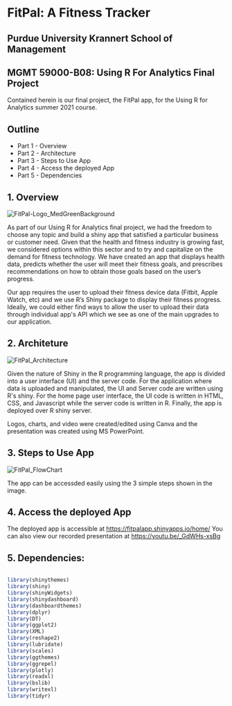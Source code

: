 # FitPal: A Fitness Tracker
## Purdue University Krannert School of Management
## MGMT 59000-B08: Using R For Analytics Final Project

Contained herein is our final project, the FitPal app, for the Using R for Analytics summer 2021 course.

## Outline
- Part 1 - Overview 
- Part 2 - Architecture
- Part 3 - Steps to Use App
- Part 4 - Access the deployed App
- Part 5 - Dependencies

## 1. Overview 
![FitPal-Logo_MedGreenBackground](https://github.com/ajbrillembourg/fitpal-fitness-tracker/blob/1c013b8ba690fb5afe0c7be8964a2a47dd9d37b9/FitPal-Logo_MedGreenBackground.png)

As part of our Using R for Analytics final project, we had the freedom to choose any topic and build a shiny app that satisfied a particular business or customer need. Given that the health and fitness industry is growing fast, we considered options within this sector and to try and capitalize on the demand for fitness technology. We have created an app that displays health data, predicts whether the user will meet their fitness goals, and prescribes recommendations on how to obtain those goals based on the user’s progress. 

Our app requires the user to upload their fitness device data (Fitbit, Apple Watch, etc) and we use R’s Shiny package to display their fitness progress. Ideally, we could either find ways to allow the user to upload their data through individual app's API which we see as one of the main upgrades to our application.

## 2. Architeture
![FitPal_Architecture](https://github.com/ajbrillembourg/fitpal-fitness-tracker/blob/1c013b8ba690fb5afe0c7be8964a2a47dd9d37b9/FitPal_Architecture.png)

Given the nature of Shiny in the R programming language, the app is divided into a user interface (UI) and the server code. For the application where data is uploaded and manipulated, the UI and Server code are written using R's shiny. For the home page user interface, the UI code is written in HTML, CSS, and Javascript while the server code is written in R. Finally, the app is deployed over R shiny server.

Logos, charts, and video were created/edited using Canva and the presentation was created using MS PowerPoint.

## 3. Steps to Use App
![FitPal_FlowChart](https://github.com/ajbrillembourg/fitpal-fitness-tracker/blob/1c013b8ba690fb5afe0c7be8964a2a47dd9d37b9/FitPal_FlowChart.png)

The app can be accessded easily using the 3 simple steps shown in the image.

## 4. Access the deployed App 
The deployed app is accessible at https://fitpalapp.shinyapps.io/home/
You can also view our recorded presentation at https://youtu.be/_GdWHs-xsBg

## 5. Dependencies:
```R

library(shinythemes)
library(shiny)
library(shinyWidgets)
library(shinydashboard)
library(dashboardthemes)
library(dplyr)
library(DT)
library(ggplot2)
library(XML)
library(reshape2)
library(lubridate)
library(scales)
library(ggthemes)
library(ggrepel)
library(plotly)
library(readxl)
library(bslib)
library(writexl)
library(tidyr)
```

